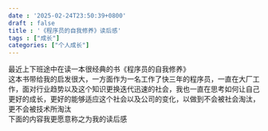```yaml
---
date : '2025-02-24T23:50:39+0800'
draft : false
title : '《程序员的自我修养》读后感'
tags : ["成长"]
categories: ["个人成长"]
---
```


最近上下班途中在读一本很经典的书《程序员的自我修养》  
这本书带给我的启发很大，一方面作为一名工作了快三年的程序员，一直在大厂工作，面对行业趋势以及这个知识更换迭代迅速的社会，我也一直在思考如何让自己更好的成长，更好的能够适应这个社会以及公司的变化，以做到不会被社会淘汰，更不会被技术所淘汰  
下面的内容我更愿意称之为我的读后感